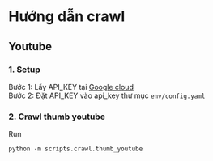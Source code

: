 # Hướng dẫn crawl 

## Youtube

### 1. Setup
Bước 1: Lấy API_KEY tại [Google cloud](https://console.cloud.google.com/apis/credentials?project=tool-crawl&supportedpurview=project)  
Bước 2: Đặt API_KEY vào api_key thư mục `env/config.yaml`

### 2. Crawl thumb youtube  
Run 
```
python -m scripts.crawl.thumb_youtube
```